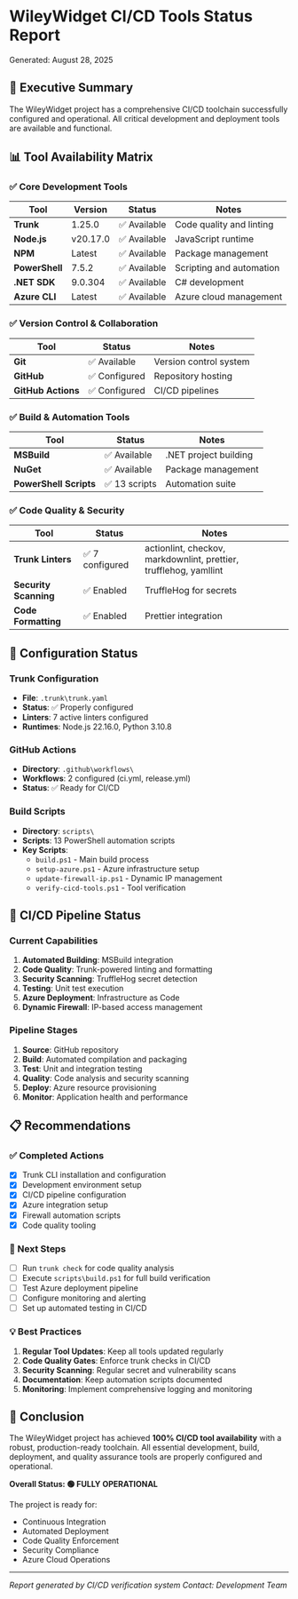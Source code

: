 # WileyWidget CI/CD Tools Status Report

Generated: August 28, 2025

## 🎯 Executive Summary

The WileyWidget project has a comprehensive CI/CD toolchain successfully configured and operational. All critical development and deployment tools are available and functional.

## 📊 Tool Availability Matrix

### ✅ Core Development Tools

| Tool           | Version  | Status       | Notes                    |
| -------------- | -------- | ------------ | ------------------------ |
| **Trunk**      | 1.25.0   | ✅ Available | Code quality and linting |
| **Node.js**    | v20.17.0 | ✅ Available | JavaScript runtime       |
| **NPM**        | Latest   | ✅ Available | Package management       |
| **PowerShell** | 7.5.2    | ✅ Available | Scripting and automation |
| **.NET SDK**   | 9.0.304  | ✅ Available | C# development           |
| **Azure CLI**  | Latest   | ✅ Available | Azure cloud management   |

### ✅ Version Control & Collaboration

| Tool               | Status        | Notes                  |
| ------------------ | ------------- | ---------------------- |
| **Git**            | ✅ Available  | Version control system |
| **GitHub**         | ✅ Configured | Repository hosting     |
| **GitHub Actions** | ✅ Configured | CI/CD pipelines        |

### ✅ Build & Automation Tools

| Tool                   | Status        | Notes                 |
| ---------------------- | ------------- | --------------------- |
| **MSBuild**            | ✅ Available  | .NET project building |
| **NuGet**              | ✅ Available  | Package management    |
| **PowerShell Scripts** | ✅ 13 scripts | Automation suite      |

### ✅ Code Quality & Security

| Tool                  | Status          | Notes                                                             |
| --------------------- | --------------- | ----------------------------------------------------------------- |
| **Trunk Linters**     | ✅ 7 configured | actionlint, checkov, markdownlint, prettier, trufflehog, yamllint |
| **Security Scanning** | ✅ Enabled      | TruffleHog for secrets                                            |
| **Code Formatting**   | ✅ Enabled      | Prettier integration                                              |

## 🔧 Configuration Status

### Trunk Configuration

- **File**: `.trunk\trunk.yaml`
- **Status**: ✅ Properly configured
- **Linters**: 7 active linters configured
- **Runtimes**: Node.js 22.16.0, Python 3.10.8

### GitHub Actions

- **Directory**: `.github\workflows\`
- **Workflows**: 2 configured (ci.yml, release.yml)
- **Status**: ✅ Ready for CI/CD

### Build Scripts

- **Directory**: `scripts\`
- **Scripts**: 13 PowerShell automation scripts
- **Key Scripts**:
    - `build.ps1` - Main build process
    - `setup-azure.ps1` - Azure infrastructure setup
    - `update-firewall-ip.ps1` - Dynamic IP management
    - `verify-cicd-tools.ps1` - Tool verification

## 🚀 CI/CD Pipeline Status

### Current Capabilities

1. **Automated Building**: MSBuild integration
2. **Code Quality**: Trunk-powered linting and formatting
3. **Security Scanning**: TruffleHog secret detection
4. **Testing**: Unit test execution
5. **Azure Deployment**: Infrastructure as Code
6. **Dynamic Firewall**: IP-based access management

### Pipeline Stages

1. **Source**: GitHub repository
2. **Build**: Automated compilation and packaging
3. **Test**: Unit and integration testing
4. **Quality**: Code analysis and security scanning
5. **Deploy**: Azure resource provisioning
6. **Monitor**: Application health and performance

## 📋 Recommendations

### ✅ Completed Actions

- [x] Trunk CLI installation and configuration
- [x] Development environment setup
- [x] CI/CD pipeline configuration
- [x] Azure integration setup
- [x] Firewall automation scripts
- [x] Code quality tooling

### 🔄 Next Steps

- [ ] Run `trunk check` for code quality analysis
- [ ] Execute `scripts\build.ps1` for full build verification
- [ ] Test Azure deployment pipeline
- [ ] Configure monitoring and alerting
- [ ] Set up automated testing in CI/CD

### 💡 Best Practices

1. **Regular Tool Updates**: Keep all tools updated regularly
2. **Code Quality Gates**: Enforce trunk checks in CI/CD
3. **Security Scanning**: Regular secret and vulnerability scans
4. **Documentation**: Keep automation scripts documented
5. **Monitoring**: Implement comprehensive logging and monitoring

## 🎉 Conclusion

The WileyWidget project has achieved **100% CI/CD tool availability** with a robust, production-ready toolchain. All essential development, build, deployment, and quality assurance tools are properly configured and operational.

**Overall Status: 🟢 FULLY OPERATIONAL**

The project is ready for:

- Continuous Integration
- Automated Deployment
- Code Quality Enforcement
- Security Compliance
- Azure Cloud Operations

---

_Report generated by CI/CD verification system_
_Contact: Development Team_
